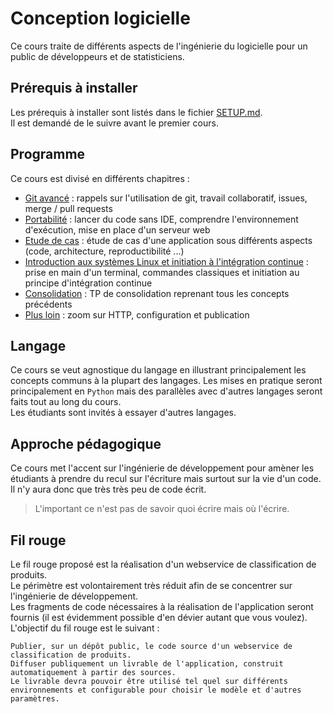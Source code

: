 # Conception logicielle

Ce cours traite de différents aspects de l'ingénierie du logicielle pour un public de développeurs et de statisticiens.

## Prérequis à installer

Les prérequis à installer sont listés dans le fichier [SETUP.md](SETUP.md).  
Il est demandé de le suivre avant le premier cours.

## Programme

Ce cours est divisé en différents chapitres :

- [Git avancé](git/README.md) : rappels sur l'utilisation de git, travail collaboratif, issues, merge / pull requests
- [Portabilité](portabilite/README.md) : lancer du code sans IDE, comprendre l'environnement d'exécution, mise en place d'un serveur web
- [Etude de cas](etude2cas/README.md) : étude de cas d'une application sous différents aspects (code, architecture, reproductibilité ...)
- [Introduction aux systèmes Linux et initiation à l'intégration continue](linux-ci/README.md) : prise en main d'un terminal, commandes classiques et initiation au principe d'intégration continue
- [Consolidation](consolidation/README.md) : TP de consolidation reprenant tous les concepts précédents
- [Plus loin](plusloin/README.md) : zoom sur HTTP, configuration et publication

## Langage

Ce cours se veut agnostique du langage en illustrant principalement les concepts communs à la plupart des langages. Les mises en pratique seront principalement en `Python` mais des parallèles avec d'autres langages seront faits tout au long du cours.  
Les étudiants sont invités à essayer d'autres langages.

## Approche pédagogique

Ce cours met l'accent sur l'ingénierie de développement pour amèner les étudiants à prendre du recul sur l'écriture mais surtout sur la vie d'un code. Il n'y aura donc que très très peu de code écrit.

> L'important ce n'est pas de savoir quoi écrire mais où l'écrire.

## Fil rouge

Le fil rouge proposé est la réalisation d'un webservice de classification de produits.  
Le périmètre est volontairement très réduit afin de se concentrer sur l'ingénierie de développement.  
Les fragments de code nécessaires à la réalisation de l'application seront fournis (il est évidemment possible d'en dévier autant que vous voulez).  
L'objectif du fil rouge est le suivant :

```
Publier, sur un dépôt public, le code source d'un webservice de classification de produits.
Diffuser publiquement un livrable de l'application, construit automatiquement à partir des sources.
Le livrable devra pouvoir être utilisé tel quel sur différents environnements et configurable pour choisir le modèle et d'autres paramètres.
```
